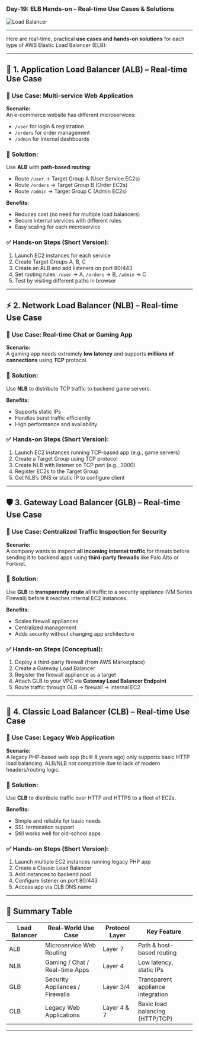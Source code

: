 ### **Day-19: ELB Hands-on – Real-time Use Cases & Solutions**



![Load Balancer](https://github.com/user-attachments/assets/d6520ff2-578d-4a82-b81a-2eb1ab71445c)

---

Here are real-time, practical **use cases and hands-on solutions** for each type of AWS Elastic Load Balancer (ELB):

---

## 🧩 **1. Application Load Balancer (ALB) – Real-time Use Case**

### 🔹 **Use Case: Multi-service Web Application**

**Scenario:**  
An e-commerce website has different microservices:
- `/user` for login & registration  
- `/orders` for order management  
- `/admin` for internal dashboards

### 🔧 **Solution:**
Use **ALB** with **path-based routing**:
- Route `/user` → Target Group A (User Service EC2s)
- Route `/orders` → Target Group B (Order EC2s)
- Route `/admin` → Target Group C (Admin EC2s)

**Benefits:**
- Reduces cost (no need for multiple load balancers)
- Secure internal services with different rules
- Easy scaling for each microservice

### ✅ **Hands-on Steps (Short Version):**
1. Launch EC2 instances for each service
2. Create Target Groups A, B, C
3. Create an ALB and add listeners on port 80/443
4. Set routing rules: `/user` → A, `/orders` → B, `/admin` → C
5. Test by visiting different paths in browser

---

## ⚡ **2. Network Load Balancer (NLB) – Real-time Use Case**

### 🔹 **Use Case: Real-time Chat or Gaming App**

**Scenario:**  
A gaming app needs extremely **low latency** and supports **millions of connections** using **TCP** protocol.

### 🔧 **Solution:**
Use **NLB** to distribute TCP traffic to backend game servers.

**Benefits:**
- Supports static IPs
- Handles burst traffic efficiently
- High performance and availability

### ✅ **Hands-on Steps (Short Version):**
1. Launch EC2 instances running TCP-based app (e.g., game servers)
2. Create a Target Group using TCP protocol
3. Create NLB with listener on TCP port (e.g., 3000)
4. Register EC2s to the Target Group
5. Get NLB’s DNS or static IP to configure client

---

## 🛡️ **3. Gateway Load Balancer (GLB) – Real-time Use Case**

### 🔹 **Use Case: Centralized Traffic Inspection for Security**

**Scenario:**  
A company wants to inspect **all incoming internet traffic** for threats before sending it to backend apps using **third-party firewalls** like Palo Alto or Fortinet.

### 🔧 **Solution:**
Use **GLB** to **transparently route** all traffic to a security appliance (VM Series Firewall) before it reaches internal EC2 instances.

**Benefits:**
- Scales firewall appliances
- Centralized management
- Adds security without changing app architecture

### ✅ **Hands-on Steps (Conceptual):**
1. Deploy a third-party firewall (from AWS Marketplace)
2. Create a Gateway Load Balancer
3. Register the firewall appliance as a target
4. Attach GLB to your VPC via **Gateway Load Balancer Endpoint**
5. Route traffic through GLB → firewall → internal EC2

---

## 🧓 **4. Classic Load Balancer (CLB) – Real-time Use Case**

### 🔹 **Use Case: Legacy Web Application**

**Scenario:**  
A legacy PHP-based web app (built 8 years ago) only supports basic HTTP load balancing. ALB/NLB not compatible due to lack of modern headers/routing logic.

### 🔧 **Solution:**
Use **CLB** to distribute traffic over HTTP and HTTPS to a fleet of EC2s.

**Benefits:**
- Simple and reliable for basic needs
- SSL termination support
- Still works well for old-school apps

### ✅ **Hands-on Steps (Short Version):**
1. Launch multiple EC2 instances running legacy PHP app
2. Create a Classic Load Balancer
3. Add instances to backend pool
4. Configure listener on port 80/443
5. Access app via CLB DNS name

---

## 🧠 Summary Table

| Load Balancer | Real-World Use Case                 | Protocol Layer | Key Feature                         |
|---------------|-------------------------------------|----------------|--------------------------------------|
| ALB           | Microservice Web Routing            | Layer 7        | Path & host-based routing            |
| NLB           | Gaming / Chat / Real-time Apps      | Layer 4        | Low latency, static IPs              |
| GLB           | Security Appliances / Firewalls     | Layer 3/4      | Transparent appliance integration    |
| CLB           | Legacy Web Applications             | Layer 4 & 7    | Basic load balancing (HTTP/TCP)      |

---


